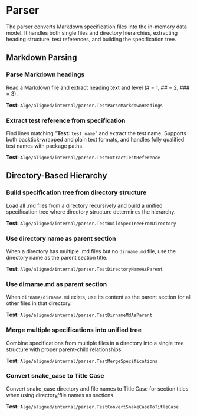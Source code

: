 # Parser

The parser converts Markdown specification files into the in-memory data model. It handles both single files and directory hierarchies, extracting heading structure, test references, and building the specification tree.

## Markdown Parsing

### Parse Markdown headings

Read a Markdown file and extract heading text and level (# = 1, ## = 2, ### = 3).

**Test:** `Alge/aligned/internal/parser.TestParseMarkdownHeadings`

### Extract test reference from specification

Find lines matching "**Test:** `test_name`" and extract the test name. Supports both backtick-wrapped and plain text formats, and handles fully qualified test names with package paths.

**Test:** `Alge/aligned/internal/parser.TestExtractTestReference`

## Directory-Based Hierarchy

### Build specification tree from directory structure

Load all .md files from a directory recursively and build a unified specification tree where directory structure determines the hierarchy.

**Test:** `Alge/aligned/internal/parser.TestBuildSpecTreeFromDirectory`

### Use directory name as parent section

When a directory has multiple .md files but no `dirname.md` file, use the directory name as the parent section title.

**Test:** `Alge/aligned/internal/parser.TestDirectoryNameAsParent`

### Use dirname.md as parent section

When `dirname/dirname.md` exists, use its content as the parent section for all other files in that directory.

**Test:** `Alge/aligned/internal/parser.TestDirnameMdAsParent`

### Merge multiple specifications into unified tree

Combine specifications from multiple files in a directory into a single tree structure with proper parent-child relationships.

**Test:** `Alge/aligned/internal/parser.TestMergeSpecifications`

### Convert snake_case to Title Case

Convert snake_case directory and file names to Title Case for section titles when using directory/file names as sections.

**Test:** `Alge/aligned/internal/parser.TestConvertSnakeCaseToTitleCase`

